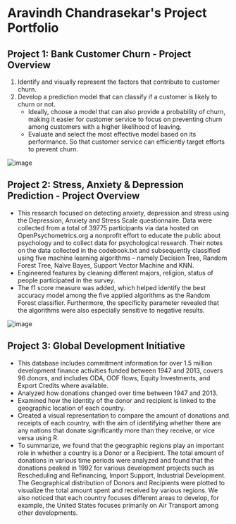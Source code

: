 # Aravindh Chandrasekar's Project Portfolio
## Project 1: Bank Customer Churn - Project Overview
1. Identify and visually represent the factors that contribute to customer churn.
2. Develop a prediction model that can classify if a customer is likely to churn or not.
    * Ideally, choose a model that can also provide a probability of churn, making it easier for customer service to focus on preventing churn among customers with a higher likelihood of leaving.
    * Evaluate and select the most effective model based on its performance. So that customer service can efficiently target efforts to prevent churn.

![image](https://user-images.githubusercontent.com/110792339/230479976-3c97c2f4-4c31-4c1e-a859-e482ef694c03.png)

## Project 2: Stress, Anxiety & Depression Prediction - Project Overview
* This research focused on detecting anxiety, depression and stress using the Depression, Anxiety and Stress Scale questionnaire. Data were collected from a total of 39775 participants via data hosted on OpenPsychometrics.org a nonprofit effort to educate the public about psychology and to collect data for psychological research. Their notes on the data collected in the codebook.txt and subsequently classified using five machine learning algorithms – namely Decision Tree, Random Forest Tree, Naïve Bayes, Support Vector Machine and KNN.
* Engineered features by cleaning different majors, religion, status of people participated in the survey.
* The f1 score measure was added, which helped identify the best accuracy model among the five applied algorithms as the Random Forest classifier. Furthermore, the specificity parameter revealed that the algorithms were also especially sensitive to negative results.

![image](https://user-images.githubusercontent.com/110792339/230479538-9c621a89-4275-4a18-8701-ade0ea86160a.png)

## Project 3: Global Development Initiative
* This database includes commitment information for over 1.5 million development finance activities funded between 1947 and 2013, covers 96 donors, and includes ODA, OOF flows, Equity Investments, and Export Credits where available.
* Analyzed how donations changed over time between 1947 and 2013.
* Examined how the identity of the donor and recipient is linked to the geographic location of each country.
* Created a visual representation to compare the amount of donations and receipts of each country, with the aim of identifying whether there are any nations that donate significantly more than they receive, or vice versa using R.
* To summarize, we found that the geographic regions play an important role in whether a country is a Donor or a Recipient. The total amount of donations in various time periods were analyzed and found that the donations peaked in 1992 for various development projects such as Rescheduling and Refinancing, Import Support, Industrial Development. The Geographical distribution of Donors and Recipients were plotted to visualize the total amount spent and received by various regions. We also noticed that each country focuses different areas to develop, for example, the United States focuses primarily on Air Transport among other developments.
